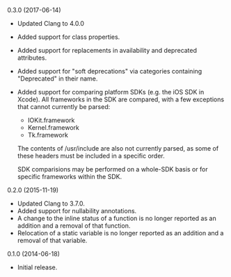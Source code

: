 0.3.0 (2017-06-14)

* Updated Clang to 4.0.0
* Added support for class properties.
* Added support for replacements in availability and deprecated attributes.
* Added support for "soft deprecations" via categories containing "Deprecated" in their name.
* Added support for comparing platform SDKs (e.g. the iOS SDK in Xcode). All frameworks in the SDK are
  compared, with a few exceptions that cannot currently be parsed:

  - IOKit.framework
  - Kernel.framework
  - Tk.framework

  The contents of /usr/include are also not currently parsed, as some of these headers must be included in
  a specific order.

  SDK comparisions may be performed on a whole-SDK basis or for specific frameworks within the SDK.

0.2.0 (2015-11-19)

* Updated Clang to 3.7.0.
* Added support for nullability annotations.
* A change to the inline status of a function is no longer reported as an addition and a removal of that function.
* Relocation of a static variable is no longer reported as an addition and a removal of that variable.

0.1.0 (2014-06-18)

* Initial release.
